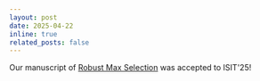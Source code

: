 ```yaml
---
layout: post
date: 2025-04-22
inline: true
related_posts: false
---
```


Our manuscript of [Robust Max Selection](https://arxiv.org/abs/2409.06014) was accepted to ISIT'25!
